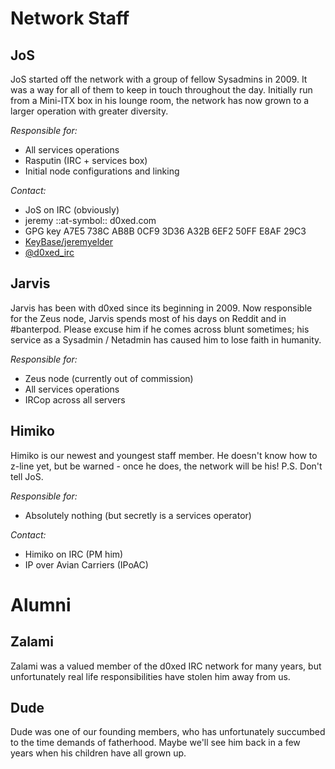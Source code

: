 Network Staff
===========

JoS
-------
   JoS started off the network with a group of fellow Sysadmins in 2009. It was a way for all of them to keep in touch throughout the day. Initially run from a Mini-ITX box in his lounge room, the network has now grown to a larger operation with greater diversity.

   *Responsible for:*

   * All services operations
   * Rasputin (IRC + services box)
   * Initial node configurations and linking

 *Contact:*

   * JoS on IRC (obviously)
   * jeremy ::at-symbol:: d0xed.com
   * GPG key A7E5 738C AB8B 0CF9 3D36  A32B 6EF2 50FF E8AF 29C3
   * [KeyBase/jeremyelder](https://keybase.io/jeremyelder)
   * [@d0xed_irc](https://twitter.com/d0xed_irc)

Jarvis
-------
  Jarvis has been with d0xed since its beginning in 2009.  Now responsible for the Zeus node, Jarvis spends most of his days on Reddit and in #banterpod.  Please excuse him if he comes across blunt sometimes; his service as a Sysadmin / Netadmin has caused him to lose faith in humanity.

   *Responsible for:*

   * Zeus node (currently out of commission)
   * All services operations
   * IRCop across all servers

Himiko
------
  Himiko is our newest and youngest staff member. He doesn't know how to z-line yet, but be warned - once he does, the network will be his! P.S. Don't tell JoS.

  *Responsible for:*

  * Absolutely nothing (but secretly is a services operator)
  
*Contact:*

  * Himiko on IRC (PM him)
  * IP over Avian Carriers (IPoAC)


Alumni
========

Zalami
-----
  Zalami was a valued member of the d0xed IRC network for many years, but unfortunately real life responsibilities have stolen him away from us.

Dude
------
  Dude was one of our founding members, who has unfortunately succumbed to the time demands of fatherhood. Maybe we'll see him back in a few years when his children have all grown up.
